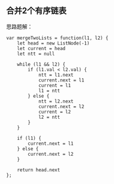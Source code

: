 ## 合并2个有序链表

思路题解：

    var mergeTwoLists = function(l1, l2) {
        let head = new ListNode(-1)
        let current = head
        let ntt = null

        while (l1 && l2) {
            if (l1.val < l2.val) {
                ntt = l1.next
                current.next = l1
                current = l1
                l1 = ntt
            } else {
                ntt = l2.next
                current.next = l2
                current = l2
                l2 = ntt
            }
        }

        if (l1) {
            current.next = l1
        } else {
            current.next = l2
        }

        return head.next
    };